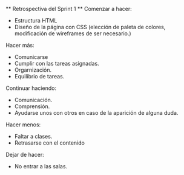 ** Retrospectiva del Sprint 1 **
Comenzar a hacer:
- Estructura HTML 
- Diseño de la página con CSS (elección de paleta de colores, modificación de wireframes de ser necesario.)

Hacer más:
- Comunicarse
- Cumplir con las tareas asignadas.
- Orgarnización.
- Equilibrio de tareas.

Continuar haciendo:
- Comunicación.
- Comprensión.
- Ayudarse unos con otros en caso de la aparición de alguna duda.

Hacer menos:
- Faltar a clases.
- Retrasarse con el contenido

Dejar de hacer:
- No entrar a las salas.
